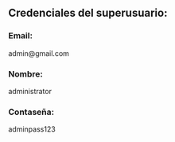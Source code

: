 ## Credenciales del superusuario:
<h3>Email:</h3>
<p>admin@gmail.com</p>
<h3>Nombre:</h3>
<p>administrator</p>
<h3>Contaseña:</h3>
<p>adminpass123</p>
